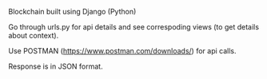Blockchain built using Django (Python)

Go through urls.py for api details and see correspoding views (to get details about context).

Use POSTMAN (https://www.postman.com/downloads/) for api calls.

Response is in JSON format.

